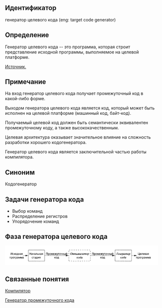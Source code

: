 ## Идентификатор
генератор целевого кода (eng: target code generator)


## Определение
Генератор целевого кода -- это программа, которая строит представление исходной программы, выполняемое на целевой 
платформе.

[Источник.](https://wiki.livid.pp.ru/students/sp/lectures/g.html)


## Примечание
На вход генератор целевого кода получает промежуточный код в какой-либо форме.

Выходом генератора целевого кода является код, который может быть исполнен на целевой платформе (машинный код, байт-код).

Получаемый целевой код должен быть семантически эквивалентен промежуточному коду, а также высококачественным.

Целевая архитектура оказывает значительное влияние на сложность разработки хорошего кодогенератора.

Генератор целевого кода является заключительной частью работы компилятора.


## Синоним
Кодогенератор


## Задачи генератора кода
- Выбор команд
- Распределение регистров
- Упорядочение команд


## Фаза генератора целевого кода
![target_code_generator_phase.png](images/target_code_generator_phase.png)


## Связанные понятия
[Компилятор](compiler.md)

[Генератор промежуточного кода](intermediate_code_generator.md)
